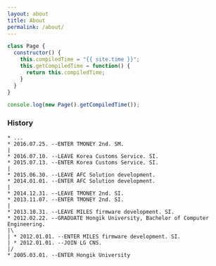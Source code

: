 ```yaml
---
layout: about
title: About
permalink: /about/
---
```


``` javascript
class Page {
  constructor() {
    this.compiledTime = "{{ site.time }}";
    this.getCompiledTime = function() {
      return this.compiledTime;
    }
  }
}

console.log(new Page().getCompiledTime());

```

### History

``` shell
* ...
* 2016.07.25. --ENTER TMONEY 2nd. SM.
|
* 2016.07.10. --LEAVE Korea Customs Service. SI.
* 2015.07.13. --ENTER Korea Customs Service. SI.
|
* 2015.06.30. --LEAVE AFC Solution development.
* 2014.01.01. --ENTER AFC Solution development.
|
* 2014.12.31. --LEAVE TMONEY 2nd. SI.
* 2013.11.07. --ENTER TMONEY 2nd. SI.
|
* 2013.10.31. --LEAVE MILES firmware development. SI.
* 2012.02.22. --GRADUATE Hongik University, Bachelor of Computer Engineering.
|\
| * 2012.01.01. --ENTER MILES firmware development. SI.
| * 2012.01.01. --JOIN LG CNS.
|/
* 2005.03.01. --ENTER Hongik University
```

<script>
  $(document).ready(function(){
    var curDate = new Date();
    var chmunk = Math.ceil((curDate-new Date(2010, 01-1, 12))/1000/*millisec to sec*//60/*sec to min*//60/*min to hour*//24/*hour to day*/);
    var merryGoAround = Math.ceil((curDate-new Date(2017, 09-1, 16))/1000/*millisec to sec*//60/*sec to min*//60/*min to hour*//24/*hour to day*/);
    var myBean = Math.ceil((curDate-new Date(2018, 12-1, 20))/1000/*millisec to sec*//60/*sec to min*//60/*min to hour*//24/*hour to day*/);
    var myBeanSprout = Math.ceil((curDate-new Date(2019, 09-1, 20))/1000/*millisec to sec*//60/*sec to min*//60/*min to hour*//24/*hour to day*/);

    function appendDday(id, day) {
      var element = '';
      element += '<div>';
      element += '<span class="kd">var</span> ';
      element += '<span class="nx">' + id + '</span> ';
      element += '<span class="o">=</span> ';
      element += '<span class="mo">' + day + '</span>';
      element += '<span class="err">;</span>';
      element += '</div>';
      $('.highlight code').eq(0).append(element);      
    }
    appendDday('chmunk'       , chmunk);
    appendDday('merryGoAround', merryGoAround);
    appendDday('myBean'       , myBean);
    appendDday('myBeanSprout' , myBeanSprout);

  });
</script>
